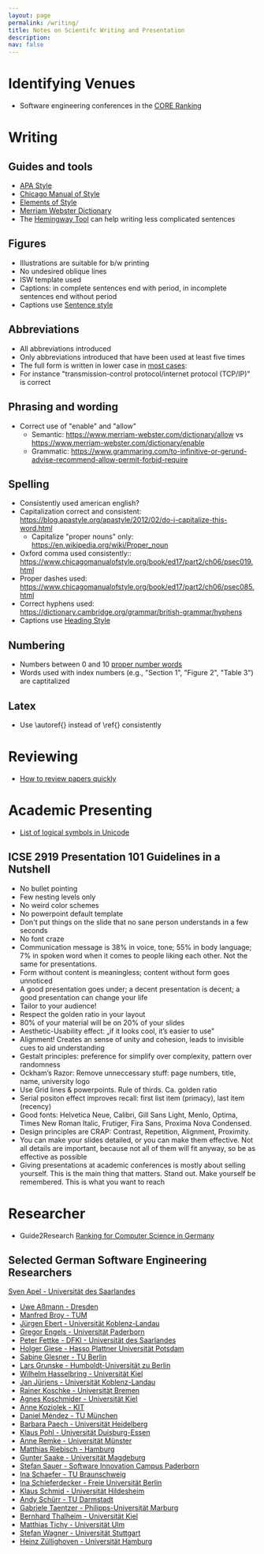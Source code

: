 ```yaml
---
layout: page
permalink: /writing/
title: Notes on Scientifc Writing and Presentation
description: 
nav: false
---
```


# Identifying Venues

- Software engineering conferences in the [CORE Ranking](http://portal.core.edu.au/conf-ranks/?search=Software+Engineering&by=all&source=all&sort=atitle&page=1)

# Writing

## Guides and tools

- [APA Style](https://apastyle.apa.org/)
- [Chicago Manual of Style](https://www.chicagomanualofstyle.org/home.html)
- [Elements of Style](https://www.bartleby.com/141/)
- [Merriam Webster Dictionary](https://www.merriam-webster.com/)
- The [Hemingway Tool](http://www.hemingwayapp.com/) can help writing less complicated sentences

## Figures
- Illustrations are suitable for b/w printing
- No undesired oblique lines
- ISW template used
- Captions: in complete sentences end with period, in incomplete sentences end without period
- Captions use [Sentence style](https://www.chicagomanualofstyle.org/book/ed17/part1/ch03/psec021.html) 

## Abbreviations
- All abbreviations introduced
- Only abbreviations introduced that have been used at least five times
- The full form is written in lower case in [most cases](https://www.chicagomanualofstyle.org/book/ed17/part2/ch10/psec006.html): 
- For instance "transmission-control protocol/internet protocol (TCP/IP)" is correct

## Phrasing and wording
- Correct use of "enable" and "allow"
  - Semantic: https://www.merriam-webster.com/dictionary/allow vs https://www.merriam-webster.com/dictionary/enable 
  - Grammatic: https://www.grammaring.com/to-infinitive-or-gerund-advise-recommend-allow-permit-forbid-require

## Spelling
- Consistently used american english?
- Capitalization correct and consistent: https://blog.apastyle.org/apastyle/2012/02/do-i-capitalize-this-word.html
  - Capitalize "proper nouns" only: https://en.wikipedia.org/wiki/Proper_noun
- Oxford comma used consistently:: https://www.chicagomanualofstyle.org/book/ed17/part2/ch06/psec019.html 
- Proper dashes used: https://www.chicagomanualofstyle.org/book/ed17/part2/ch06/psec085.html
- Correct hyphens used: https://dictionary.cambridge.org/grammar/british-grammar/hyphens
- Captions use [Heading Style](https://www.chicagomanualofstyle.org/book/ed17/part1/ch02/psec058.html )

## Numbering
- Numbers between 0 and 10 [proper number words](https://www.chicagomanualofstyle.org/book/ed17/part2/ch09/psec003.html)
- Words used with index numbers (e.g., "Section 1", "Figure 2", "Table 3") are captitalized

## Latex
- Use \autoref{} instead of \ref{} consistently

# Reviewing

- [How to review papers quickly](https://sauvik-das.medium.com/a-quick-guide-to-reviewing-papers-quick-fe9a493ed228)

# Academic Presenting

- [List of logical symbols in Unicode](https://en.wikipedia.org/wiki/List_of_logic_symbols)

## ICSE 2919 Presentation 101 Guidelines in a Nutshell

- No bullet pointing
- Few nesting levels only
- No weird color schemes
- No powerpoint default template
- Don't put things on the slide that no sane person understands in a few seconds
- No font craze
- Communication message is 38% in voice, tone; 55% in body language; 7% in spoken word when it comes to people liking each other. Not the same for presentations.
- Form without content is meaningless; content without form goes unnoticed
- A good presentation goes under; a decent presentation is decent; a good presentation can change your life
- Tailor to your audience!
- Respect the golden ratio in your layout
- 80% of your material will be on 20% of your slides
- Aesthetic-Usability effect: „if it looks cool, it’s easier to use"
- Alignment! Creates an sense of unity and cohesion, leads to invisible cues to aid understanding
- Gestalt principles: preference for simplify over complexity, pattern over randomness
- Ockham’s Razor: Remove unneccessary stuff: page numbers, title, name, university logo
- Use Grid lines & powerpoints. Rule of thirds. Ca. golden ratio
- Serial positon effect improves recall: first list item (primacy), last item (recency)
- Good fonts: Helvetica Neue, Calibri, Gill Sans Light, Menlo, Optima, Times New Roman Italic, Frutiger, Fira Sans, Proxima Nova Condensed.
- Design principles are CRAP: Contrast, Repetition, Alignment, Proximity.
- You can make your slides detailed, or you can make them effective. Not all details are important, because not all of them will fit anyway, so be as effective as possible
- Giving presentations at academic conferences is mostly about selling yourself. This is the main thing that matters. Stand out. Make yourself be remembered. This is what you want to reach

# Researcher

- Guide2Research [Ranking for Computer Science in Germany](http://www.guide2research.com/scientists/DE)

## Selected German Software Engineering Researchers

 [Sven Apel - Universität des Saarlandes](https://scholar.google.de/citations?user=_4ssMloAAAAJ&hl=de&oi=ao)
- [Uwe Aßmann - Dresden](https://scholar.google.de/citations?hl=de&user=KiiBpMgAAAAJ)
- [Manfred Broy - TUM](https://dblp.uni-trier.de/pers/hd/b/Broy:Manfred)
- [Jürgen Ebert - Universität Koblenz-Landau](https://dblp.uni-trier.de/pers/hd/e/Ebert:J=uuml=rgen)
- [Gregor Engels - Universität Paderborn](https://scholar.google.de/citations?hl=de&user=3AV1TsAAAAAJ)
- [Peter Fettke - DFKI - Universität des Saarlandes](https://scholar.google.de/citations?hl=de&user=zbCgxRNUir4C)
- [Holger Giese - Hasso Plattner Universität Potsdam](https://scholar.google.de/citations?hl=de&user=tbVxns0AAAAJ)
- [Sabine Glesner - TU Berlin](https://scholar.google.de/citations?hl=de&user=fIL76aIAAAAJ)
- [Lars Grunske - Humboldt-Universität zu Berlin](https://scholar.google.de/citations?hl=de&user=tXYPtDgAAAAJ)
- [Wilhelm Hasselbring - Universität Kiel](https://scholar.google.de/citations?hl=de&user=L1C_kM0AAAAJ)
- [Jan Jürjens - Universität Koblenz-Landau](https://scholar.google.de/citations?hl=de&user=erI33mgAAAAJ)
- [Rainer Koschke - Universität Bremen](https://scholar.google.de/citations?hl=de&user=F02JdKUAAAAJ)
- [Agnes Koschmider - Universität Kiel](https://scholar.google.de/citations?hl=de&user=n1JYiwQAAAAJ)
- [Anne Koziolek - KIT](https://scholar.google.de/citations?hl=de&user=ndibIWYAAAAJ)
- [Daniel Méndez - TU München](https://dblp.uni-trier.de/pers/hd/f/Fern=aacute=ndez:Daniel_M=eacute=ndez)
- [Barbara Paech - Universität Heidelberg](https://dblp.uni-trier.de/pers/hd/p/Paech:Barbara)
- [Klaus Pohl - Universität Duisburg-Essen](https://scholar.google.de/citations?hl=de&user=L0NCDwsAAAAJ)
- [Anne Remke - Universität Münster](https://scholar.google.de/citations?hl=de&user=cLr3y94AAAAJ)
- [Matthias Riebisch - Hamburg ](https://scholar.google.de/citations?hl=de&user=HSDLZtkAAAAJ)
- [Gunter Saake - Universität Magdeburg](https://scholar.google.de/citations?hl=de&user=Tggnh5oAAAAJ)
- [Stefan Sauer - Software Innovation Campus Paderborn](https://scholar.google.de/citations?hl=de&user=eZrrPGEAAAAJ)
- [Ina Schaefer - TU Braunschweig](https://scholar.google.de/citations?hl=de&user=odzaci8AAAAJ)
- [Ina Schieferdecker - Freie Universität Berlin](https://scholar.google.de/citations?hl=de&user=-WDSZfEAAAAJ)
- [Klaus Schmid - Universität Hildesheim](https://scholar.google.de/citations?hl=de&user=dK9g6a4AAAAJ)
- [Andy Schürr - TU Darmstadt](https://scholar.google.de/citations?hl=de&user=pV1YHFoAAAAJ)
- [Gabriele Taentzer - Philipps-Universität Marburg](https://scholar.google.de/citations?hl=de&user=4Gu2XUEAAAAJ)
- [Bernhard Thalheim - Universität Kiel](https://scholar.google.de/citations?hl=de&user=lkH3h9gAAAAJ)
- [Matthias Tichy - Universität Ulm](https://scholar.google.de/citations?hl=de&user=hnc9E2AAAAAJ)
- [Stefan Wagner - Universität Stuttgart](https://scholar.google.de/citations?hl=de&user=tXL31ZEAAAAJ)
- [Heinz Züllighoven - Universität Hamburg](https://dblp.uni-trier.de/pers/hd/z/Z=uuml=llighoven:Heinz)